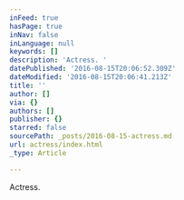 ```yaml
---
inFeed: true
hasPage: true
inNav: false
inLanguage: null
keywords: []
description: 'Actress. '
datePublished: '2016-08-15T20:06:52.309Z'
dateModified: '2016-08-15T20:06:41.213Z'
title: ''
author: []
via: {}
authors: []
publisher: {}
starred: false
sourcePath: _posts/2016-08-15-actress.md
url: actress/index.html
_type: Article

---
```

Actress.